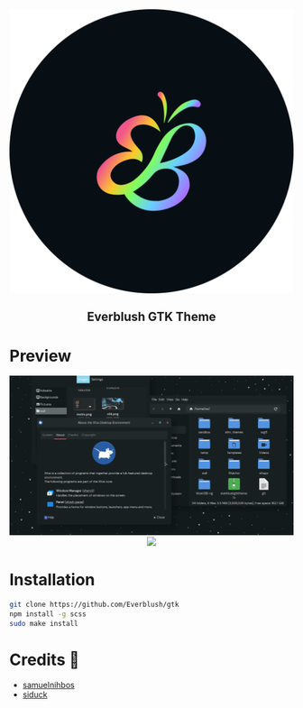 <img align="center" src="https://raw.githubusercontent.com/Everblush/assets/main/logo.png" alt="logo"> 

<h2 align="center"> Everblush GTK Theme</h2>

# Preview
<p align="center"> 
  <img src="https://raw.githubusercontent.com/Everblush/assets/main/gtk/screenshot.png">
  <img src="https://img.shields.io/static/v1?label=license&message=MIT&color=8ccf7e&labelColor=22292b&style=for-the-badge">
</p> 

# Installation 
```sh 
git clone https://github.com/Everblush/gtk
npm install -g scss 
sudo make install 
```

# Credits 💝 
- [samuelnihbos](https://github.com/samuelnihbos)
- [siduck](https://github.com/siduck)

